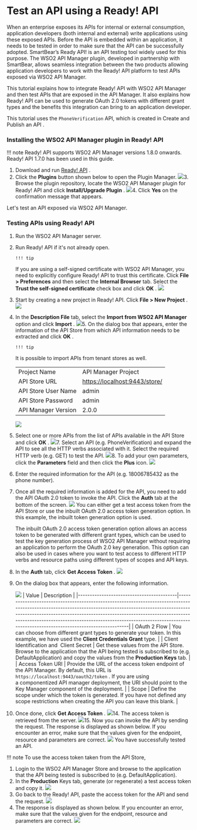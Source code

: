 # Test an API using a Ready! API

When an enterprise exposes its APIs for internal or external consumption, application developers (both internal and external) write applications using these exposed APIs. Before the API is embedded within an application, it needs to be tested in order to make sure that the API can be successfully adopted. SmartBear’s Ready API! is an API testing tool widely used for this purpose. The WSO2 API Manager plugin, developed in partnership with SmartBear, allows seamless integration between the two products allowing application developers to work with the Ready! API platform to test APIs exposed via WSO2 API Manager.

This tutorial explains how to integrate Ready! API with WSO2 API Manager and then test APIs that are exposed in the API Manager. It also explains how Ready! API can be used to generate OAuth 2.0 tokens with different grant types and the benefits this integration can bring to an application developer.

This tutorial uses the `PhoneVerification` API, which is created in Create and Publish an API .

### Installing the WSO2 API Manager plugin in Ready! API

!!! note
Ready! API supports WSO2 API Manager versions 1.8.0 onwards. Ready! API 1.7.0 has been used in this guide.


1.  Download and run [Ready! API](http://smartbear.com/product/ready-api/overview/) .
2.  Click the **Plugins** button shown below to open the Plugin Manager.
    ![](/assets/attachments/103333157/103333165.png)3.  Browse the plugin repository, locate the WSO2 API Manager plugin for Ready! API and click **Install/Upgrade Plugin** .
    ![](/assets/attachments/103333157/103333164.png)4.  Click **Yes** on the confirmation message that appears.

Let's test an API exposed via WSO2 API Manager.

### Testing APIs using Ready! API

1.  Run the WSO2 API Manager server.
2.  Run Ready! API if it's not already open.

        !!! tip
    If you are using a self-signed certificate with WSO2 API Manager, you need to explicitly configure Ready! API to trust this certificate. Click **File &gt; Preferences** and then select the **Internal Browser** tab. Select the **Trust the self-signed certificate** check box and click **OK** .
    ![](/assets/attachments/103333157/103333163.png)

3.  Start by creating a new project in Ready! API. Click **File &gt; New Project** .
    ![](/assets/attachments/103333157/103333162.png)
4.  In the **Description File** tab, select the **Import from WSO2 API Manager** option and click **Import** .
    ![](/assets/attachments/103333157/103333161.png)5.  On the dialog box that appears, enter the information of the API Store from which API information needs to be extracted and click **OK** .

        !!! tip
    It is possible to import APIs from tenant stores as well.


    |                     |                                 |
    |---------------------|---------------------------------|
    | Project Name        | API Manager Project             |
    | API Store URL       | <https://localhost:9443/store/> |
    | API Store User Name | admin                           |
    | API Store Password  | admin                           |
    | API Manager Version | 2.0.0                           |

    ![](/assets/attachments/103333157/103333160.png)

6.  Select one or more APIs from the list of APIs available in the API Store and click **OK** .
    ![](/assets/attachments/103333157/103333159.png)7.  Select an API (e.g. PhoneVerification) and expand the API to see all the HTTP verbs associated with it. Select the required HTTP verb (e.g. GET) to test the API.
    ![](/assets/attachments/103333157/103333158.png)8.  To add your own parameters, click the **Parameters** field and then click the **Plus** icon.
    ![](/assets/attachments/103333157/103333174.png)
9.  Enter the required information for the API (e.g. 18006785432 as the phone number).
10. Once all the required information is added for the API, you need to add the API OAuth 2.0 token to invoke the API. Click the **Auth** tab at the bottom of the screen.
    ![](/assets/attachments/103333157/103333175.png)
    You can either get a test access token from the API Store or use the inbuilt OAuth 2.0 access token generation option. In this example, the inbuilt token generation option is used.

    The inbuilt OAuth 2.0 access token generation option allows an access token to be generated with different grant types, which can be used to test the key generation process of WSO2 API Manager without requiring an application to perform the OAuth 2.0 key generation. This option can also be used in cases where you want to test access to different HTTP verbs and resource paths using different types of scopes and API keys.

11. In the **Auth** tab, click **Get Access Token** .
    ![](/assets/attachments/103333157/103333170.png)
12. On the dialog box that appears, enter the following information.

    ![](/assets/attachments/103333157/103333169.png)
    | Value                                    | Description                                                                                                                                                                                                                                                                                                                                                 |
    |------------------------------------------|-------------------------------------------------------------------------------------------------------------------------------------------------------------------------------------------------------------------------------------------------------------------------------------------------------------------------------------------------------------|
    | OAuth 2 Flow                             | You can choose from different grant types to generate your token. In this example, we have used the **Client Credentials Grant** type.                                                                                                                                                                                                                      |
    | Client Identification and  Client Secret | Get these values from the API Store. Browse to the application that the API being tested is subscribed to (e.g. DefaultApplication) and copy the values from the **Production Keys** tab.                                                                                                                                                                   |
    | Access Token URI                         | Provide the URL of the access token endpoint of the API Manager. By default, this URL is `https://localhost:9443/oauth2/token` . If you are using a componentized API manager deployment, the URI should point to the Key Manager component of the deployment. |
    | Scope                                    | Define the scope under which the token is generated. If you have not defined any scope restrictions when creating the API you can leave this blank.                                                                                                                                                                                                         |

13. Once done, click **Get Access Token** .
    ![](/assets/attachments/103333157/103333168.png)14. The access token is retrieved from the server.
    ![](/assets/attachments/103333157/103333167.png)15. Now you can invoke the API by sending the request. The response is displayed as shown below. If you encounter an error, make sure that the values given for the endpoint, resource and parameters are correct.
    ![](/assets/attachments/103333157/103333166.png)
You have successfully tested an API.

!!! note
To use the access token taken from the API Store,

1.  Login to the WSO2 API Manager Store and browse to the application that the API being tested is subscribed to (e.g. DefaultApplication).
2.  In the **Production** Keys tab, generate (or regenerate) a test access token and copy it.
    ![](/assets/attachments/103333157/103333173.png)
3.  Go back to the Ready! API, paste the access token for the API and send the request.
    ![](/assets/attachments/103333157/103333172.png)
4.  The response is displayed as shown below. If you encounter an error, make sure that the values given for the endpoint, resource and parameters are correct.
    ![](/assets/attachments/103333157/103333171.png)

